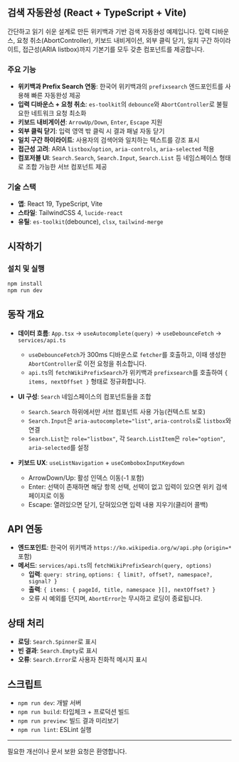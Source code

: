 ## 검색 자동완성 (React + TypeScript + Vite)

간단하고 읽기 쉬운 설계로 만든 위키백과 기반 검색 자동완성 예제입니다. 입력 디바운스, 요청 취소(AbortController), 키보드 내비게이션, 외부 클릭 닫기, 일치 구간 하이라이트, 접근성(ARIA listbox)까지 기본기를 모두 갖춘 컴포넌트를 제공합니다.

### 주요 기능

- **위키백과 Prefix Search 연동**: 한국어 위키백과의 `prefixsearch` 엔드포인트를 사용해 빠른 자동완성 제공
- **입력 디바운스 + 요청 취소**: `es-toolkit`의 `debounce`와 `AbortController`로 불필요한 네트워크 요청 최소화
- **키보드 내비게이션**: `ArrowUp/Down`, `Enter`, `Escape` 지원
- **외부 클릭 닫기**: 입력 영역 밖 클릭 시 결과 패널 자동 닫기
- **일치 구간 하이라이트**: 사용자의 검색어와 일치하는 텍스트를 강조 표시
- **접근성 고려**: ARIA `listbox`/`option`, `aria-controls`, `aria-selected` 적용
- **컴포저블 UI**: `Search.Search`, `Search.Input`, `Search.List` 등 네임스페이스 형태로 조합 가능한 서브 컴포넌트 제공

### 기술 스택

- **앱**: React 19, TypeScript, Vite
- **스타일**: TailwindCSS 4, `lucide-react`
- **유틸**: `es-toolkit`(debounce), `clsx`, `tailwind-merge`

## 시작하기

### 설치 및 실행

```bash
npm install
npm run dev
```

## 동작 개요

- **데이터 흐름**: `App.tsx` → `useAutocomplete(query)` → `useDebounceFetch` → `services/api.ts`

  - `useDebounceFetch`가 300ms 디바운스로 `fetcher`를 호출하고, 이때 생성한 `AbortController`로 이전 요청을 취소합니다.
  - `api.ts`의 `fetchWikiPrefixSearch`가 위키백과 `prefixsearch`를 호출하여 `{ items, nextOffset }` 형태로 정규화합니다.

- **UI 구성**: `Search` 네임스페이스의 컴포넌트들을 조합

  - `Search.Search` 하위에서만 서브 컴포넌트 사용 가능(컨텍스트 보호)
  - `Search.Input`은 `aria-autocomplete="list"`, `aria-controls`로 `listbox`와 연결
  - `Search.List`는 `role="listbox"`, 각 `Search.ListItem`은 `role="option"`, `aria-selected`를 설정

- **키보드 UX**: `useListNavigation` + `useComboboxInputKeydown`
  - ArrowDown/Up: 활성 인덱스 이동(-1 포함)
  - Enter: 선택이 존재하면 해당 항목 선택, 선택이 없고 입력이 있으면 위키 검색 페이지로 이동
  - Escape: 열려있으면 닫기, 닫혀있으면 입력 내용 지우기(클리어 콜백)

## API 연동

- **엔드포인트**: 한국어 위키백과 `https://ko.wikipedia.org/w/api.php` (`origin=*` 포함)
- **메서드**: `services/api.ts`의 `fetchWikiPrefixSearch(query, options)`
  - **입력**: `query: string`, `options: { limit?, offset?, namespace?, signal? }`
  - **출력**: `{ items: { pageId, title, namespace }[], nextOffset? }`
  - 오류 시 예외를 던지며, `AbortError`는 무시하고 로딩이 종료됩니다.

## 상태 처리

- **로딩**: `Search.Spinner`로 표시
- **빈 결과**: `Search.Empty`로 표시
- **오류**: `Search.Error`로 사용자 친화적 메시지 표시

## 스크립트

- `npm run dev`: 개발 서버
- `npm run build`: 타입체크 + 프로덕션 빌드
- `npm run preview`: 빌드 결과 미리보기
- `npm run lint`: ESLint 실행

---

필요한 개선이나 문서 보완 요청은 환영합니다.
